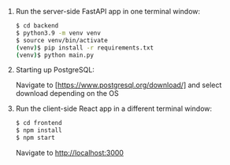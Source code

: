 1. Run the server-side FastAPI app in one terminal window:

    ```sh
    $ cd backend
    $ python3.9 -m venv venv
    $ source venv/bin/activate
    (venv)$ pip install -r requirements.txt
    (venv)$ python main.py
    ```

2. Starting up PostgreSQL:

    Navigate to [https://www.postgresql.org/download/] and select download depending on the OS

3. Run the client-side React app in a different terminal window:

    ```sh
    $ cd frontend
    $ npm install
    $ npm start
    ```

    Navigate to [http://localhost:3000](http://localhost:3000)



